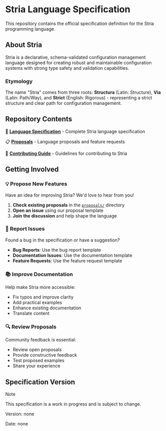 # Stria Language Specification

This repository contains the official specification definition for the Stria programming language.

## About Stria

Stria is a declarative, schema-validated configuration management language designed for creating robust and maintainable configuration systems with strong type safety and validation capabilities.

### Etymology

The name "Stria" comes from three roots: **Structura** (Latin: Structure), **Via** (Latin: Path/Way), and **Strict** (English: Rigorous) - representing a strict structure and clear path for configuration management.

## Repository Contents

📖 **[Language Specification](https://sharo-jef.github.io/stria-spec/)** - Complete Stria language specification

📋 **[Proposals](proposals/)** - Language proposals and feature requests

🤝 **[Contributing Guide](CONTRIBUTING.md)** - Guidelines for contributing to Stria

## Getting Involved

### 💡 Propose New Features

Have an idea for improving Stria? We'd love to hear from you!

1. **Check existing proposals** in the [`proposals/`](proposals/) directory
2. **Open an issue** using our proposal template
3. **Join the discussion** and help shape the language

### 🐛 Report Issues

Found a bug in the specification or have a suggestion?

- **Bug Reports**: Use the bug report template
- **Documentation Issues**: Use the documentation template
- **Feature Requests**: Use the feature request template

### 📚 Improve Documentation

Help make Stria more accessible:

- Fix typos and improve clarity
- Add practical examples
- Enhance existing documentation
- Translate content

### 🔍 Review Proposals

Community feedback is essential:

- Review open proposals
- Provide constructive feedback
- Test proposed examples
- Share your experience

## Specification Version

> [!Note]
> This specification is a work in progress and is subject to change.

Version: none

Date: none
